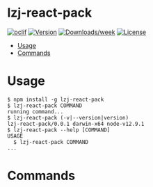 lzj-react-pack
==============



[![oclif](https://img.shields.io/badge/cli-oclif-brightgreen.svg)](https://oclif.io)
[![Version](https://img.shields.io/npm/v/lzj-react-pack.svg)](https://npmjs.org/package/lzj-react-pack)
[![Downloads/week](https://img.shields.io/npm/dw/lzj-react-pack.svg)](https://npmjs.org/package/lzj-react-pack)
[![License](https://img.shields.io/npm/l/lzj-react-pack.svg)](https://github.com/lzj-react-pack/lzj-react-pack/blob/master/package.json)

<!-- toc -->
* [Usage](#usage)
* [Commands](#commands)
<!-- tocstop -->
# Usage
<!-- usage -->
```sh-session
$ npm install -g lzj-react-pack
$ lzj-react-pack COMMAND
running command...
$ lzj-react-pack (-v|--version|version)
lzj-react-pack/0.0.1 darwin-x64 node-v12.9.1
$ lzj-react-pack --help [COMMAND]
USAGE
  $ lzj-react-pack COMMAND
...
```
<!-- usagestop -->
# Commands
<!-- commands -->

<!-- commandsstop -->

